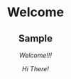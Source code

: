 <html>
	<head>
		<title>Welcome!</title>
	</head>
<body style="text-align:center">
    
# Welcome
## Sample

_Welcome!!!_

<div style="text-align:center">
  
_Hi There!_

</div>
</body>
</html>